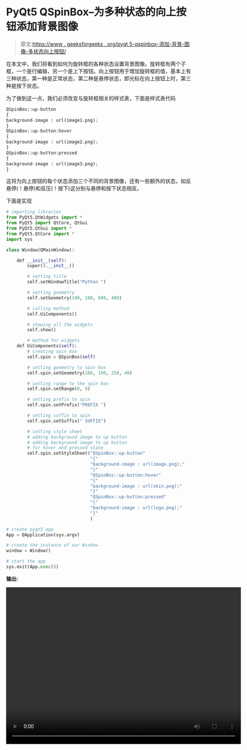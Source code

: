 # PyQt5 QSpinBox–为多种状态的向上按钮添加背景图像

> 原文:[https://www . geeksforgeeks . org/pyqt 5-qspinbox-添加-背景-图像-多状态向上按钮/](https://www.geeksforgeeks.org/pyqt5-qspinbox-adding-background-image-to-up-button-for-multiple-states/)

在本文中，我们将看到如何为旋转框的各种状态设置背景图像。旋转框有两个子框，一个是行编辑，另一个是上下按钮。向上按钮用于增加旋转框的值，基本上有三种状态，第一种是正常状态，第二种是悬停状态，即光标在向上按钮上时，第三种是按下状态。

为了做到这一点，我们必须改变与旋转框相关的样式表，下面是样式表代码

```py
QSpinBox::up-button
{
background-image : url(image1.png);
}
QSpinBox::up-button:hover
{
background-image : url(image2.png);
}
QSpinBox::up-button:pressed
{
background-image : url(image3.png);
}

```

这将为向上按钮的每个状态添加三个不同的背景图像，还有一些额外的状态，如反悬停(！悬停)和反压(！按下)这分别与悬停和按下状态相反。

下面是实现

```py
# importing libraries
from PyQt5.QtWidgets import * 
from PyQt5 import QtCore, QtGui
from PyQt5.QtGui import * 
from PyQt5.QtCore import * 
import sys

class Window(QMainWindow):

    def __init__(self):
        super().__init__()

        # setting title
        self.setWindowTitle("Python ")

        # setting geometry
        self.setGeometry(100, 100, 600, 400)

        # calling method
        self.UiComponents()

        # showing all the widgets
        self.show()

        # method for widgets
    def UiComponents(self):
        # creating spin box
        self.spin = QSpinBox(self)

        # setting geometry to spin box
        self.spin.setGeometry(100, 100, 250, 40)

        # setting range to the spin box
        self.spin.setRange(0, 9)

        # setting prefix to spin
        self.spin.setPrefix("PREFIX ")

        # setting suffix to spin
        self.spin.setSuffix(" SUFFIX")

        # setting style sheet
        # adding background image to up button
        # adding background image to up button
        # for hover and pressed state
        self.spin.setStyleSheet("QSpinBox::up-button"
                                "{"
                                "background-image : url(image.png);"
                                "}"
                                "QSpinBox::up-button:hover"
                                "{"
                                "background-image : url(skin.png);"
                                "}"
                                "QSpinBox::up-button:pressed"
                                "{"
                                "background-image : url(logo.png);"
                                "}"
                                )

# create pyqt5 app
App = QApplication(sys.argv)

# create the instance of our Window
window = Window()

# start the app
sys.exit(App.exec())
```

**输出:**

<video class="wp-video-shortcode" id="video-419758-1" width="640" height="428" preload="metadata" controls=""><source type="video/mp4" src="https://media.geeksforgeeks.org/wp-content/uploads/20200528021624/Python-2020-05-28-02-16-00.mp4?_=1">[https://media.geeksforgeeks.org/wp-content/uploads/20200528021624/Python-2020-05-28-02-16-00.mp4](https://media.geeksforgeeks.org/wp-content/uploads/20200528021624/Python-2020-05-28-02-16-00.mp4)</video>